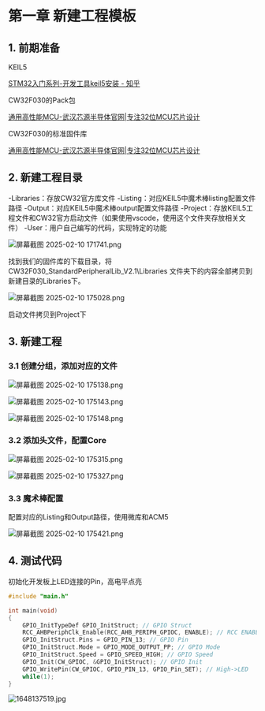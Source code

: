 # 第一章 新建工程模板

## 1. 前期准备

KEIL5

[STM32入门系列-开发工具keil5安装 - 知乎](https://zhuanlan.zhihu.com/p/67299314)

CW32F030的Pack包

[通用高性能MCU-武汉芯源半导体官网|专注32位MCU芯片设计](https://www.whxy.com/index.php/tongyonggaoxingnengMCU.html)

CW32F030的标准固件库

[通用高性能MCU-武汉芯源半导体官网|专注32位MCU芯片设计](https://www.whxy.com/index.php/tongyonggaoxingnengMCU.html)

## 2. 新建工程目录

-Libraries：存放CW32官方库文件
-Listing：对应KEIL5中魔术棒listing配置文件路径
-Output：对应KEIL5中魔术棒output配置文件路径
-Project：存放KEIL5工程文件和CW32官方启动文件（如果使用vscode，使用这个文件夹存放相关文件）
-User：用户自己编写的代码，实现特定的功能

![屏幕截图 2025-02-10 171741.png](https://raw.githubusercontent.com/hazy1k/My-drawing-bed/main/2025/02/10-17-18-27-屏幕截图%202025-02-10%20171741.png)

找到我们的固件库的下载目录，将 CW32F030_StandardPeripheralLib_V2.1\Libraries 文件夹下的内容全部拷贝到新建目录的Libraries下。

![屏幕截图 2025-02-10 175028.png](https://raw.githubusercontent.com/hazy1k/My-drawing-bed/main/2025/02/10-17-50-35-屏幕截图%202025-02-10%20175028.png)

启动文件拷贝到Project下

## 3. 新建工程

### 3.1 创建分组，添加对应的文件

![屏幕截图 2025-02-10 175138.png](https://raw.githubusercontent.com/hazy1k/My-drawing-bed/main/2025/02/10-17-52-06-屏幕截图%202025-02-10%20175138.png)

![屏幕截图 2025-02-10 175143.png](https://raw.githubusercontent.com/hazy1k/My-drawing-bed/main/2025/02/10-17-52-10-屏幕截图%202025-02-10%20175143.png)

![屏幕截图 2025-02-10 175148.png](https://raw.githubusercontent.com/hazy1k/My-drawing-bed/main/2025/02/10-17-52-13-屏幕截图%202025-02-10%20175148.png)

### 3.2 添加头文件，配置Core

![屏幕截图 2025-02-10 175315.png](https://raw.githubusercontent.com/hazy1k/My-drawing-bed/main/2025/02/10-17-53-34-屏幕截图%202025-02-10%20175315.png)

![屏幕截图 2025-02-10 175327.png](https://raw.githubusercontent.com/hazy1k/My-drawing-bed/main/2025/02/10-17-53-56-屏幕截图%202025-02-10%20175327.png)

### 3.3 魔术棒配置

配置对应的Listing和Output路径，使用微库和ACM5

![屏幕截图 2025-02-10 175421.png](https://raw.githubusercontent.com/hazy1k/My-drawing-bed/main/2025/02/10-17-55-38-屏幕截图%202025-02-10%20175421.png)

## 4. 测试代码

初始化开发板上LED连接的Pin，高电平点亮

```c
#include "main.h"

int main(void)
{
	GPIO_InitTypeDef GPIO_InitStruct; // GPIO Struct
	RCC_AHBPeriphClk_Enable(RCC_AHB_PERIPH_GPIOC, ENABLE); // RCC ENABLE
	GPIO_InitStruct.Pins = GPIO_PIN_13; // GPIO Pin
	GPIO_InitStruct.Mode = GPIO_MODE_OUTPUT_PP; // GPIO Mode
	GPIO_InitStruct.Speed = GPIO_SPEED_HIGH; // GPIO Speed
	GPIO_Init(CW_GPIOC, &GPIO_InitStruct); // GPIO Init
	GPIO_WritePin(CW_GPIOC, GPIO_PIN_13, GPIO_Pin_SET); // High->LED
	while(1);
}

```

![1648137519.jpg](https://raw.githubusercontent.com/hazy1k/My-drawing-bed/main/2025/02/10-20-10-45-1648137519.jpg)




